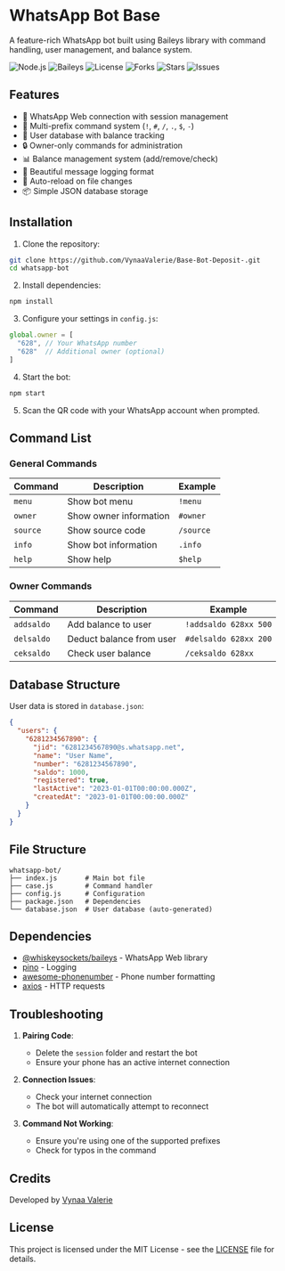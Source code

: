 # WhatsApp Bot Base

A feature-rich WhatsApp bot built using Baileys library with command handling, user management, and balance system.

![Node.js](https://img.shields.io/badge/Node.js-16.x+-green)
![Baileys](https://img.shields.io/badge/Baileys-6.6.0-blue)
![License](https://img.shields.io/badge/License-MIT-yellow)
![Forks](https://img.shields.io/badge/Forks-178-brightgreen)
![Stars](https://img.shields.io/badge/Stars-341-blueviolet)
![Issues](https://img.shields.io/badge/Issues-2-orange)

## Features

- 📱 WhatsApp Web connection with session management
- 💬 Multi-prefix command system (`!`, `#`, `/`, `.`, `$`, `-`)
- 👤 User database with balance tracking
- 🔒 Owner-only commands for administration
- 📊 Balance management system (add/remove/check)
- 📝 Beautiful message logging format
- 🔄 Auto-reload on file changes
- 📦 Simple JSON database storage

## Installation

1. Clone the repository:
```bash
git clone https://github.com/VynaaValerie/Base-Bot-Deposit-.git
cd whatsapp-bot
```

2. Install dependencies:
```bash
npm install
```

3. Configure your settings in `config.js`:
```javascript
global.owner = [
  "628", // Your WhatsApp number
  "628"  // Additional owner (optional)
]
```

4. Start the bot:
```bash
npm start
```

5. Scan the QR code with your WhatsApp account when prompted.

## Command List

### General Commands
| Command   | Description                | Example           |
|-----------|----------------------------|-------------------|
| `menu`    | Show bot menu              | `!menu`           |
| `owner`   | Show owner information     | `#owner`          |
| `source`  | Show source code           | `/source`         |
| `info`    | Show bot information       | `.info`           |
| `help`    | Show help                  | `$help`           |

### Owner Commands
| Command     | Description                      | Example               |
|-------------|----------------------------------|-----------------------|
| `addsaldo`  | Add balance to user              | `!addsaldo 628xx 500` |
| `delsaldo`  | Deduct balance from user         | `#delsaldo 628xx 200` |
| `ceksaldo`  | Check user balance               | `/ceksaldo 628xx`     |

## Database Structure

User data is stored in `database.json`:
```json
{
  "users": {
    "6281234567890": {
      "jid": "6281234567890@s.whatsapp.net",
      "name": "User Name",
      "number": "6281234567890",
      "saldo": 1000,
      "registered": true,
      "lastActive": "2023-01-01T00:00:00.000Z",
      "createdAt": "2023-01-01T00:00:00.000Z"
    }
  }
}
```

## File Structure

```
whatsapp-bot/
├── index.js       # Main bot file
├── case.js        # Command handler
├── config.js      # Configuration
├── package.json   # Dependencies
└── database.json  # User database (auto-generated)
```

## Dependencies

- [@whiskeysockets/baileys](https://github.com/whiskeysockets/Baileys) - WhatsApp Web library
- [pino](https://github.com/pinojs/pino) - Logging
- [awesome-phonenumber](https://github.com/grantila/awesome-phonenumber) - Phone number formatting
- [axios](https://github.com/axios/axios) - HTTP requests

## Troubleshooting

1. **Pairing Code**:
   - Delete the `session` folder and restart the bot
   - Ensure your phone has an active internet connection

2. **Connection Issues**:
   - Check your internet connection
   - The bot will automatically attempt to reconnect

3. **Command Not Working**:
   - Ensure you're using one of the supported prefixes
   - Check for typos in the command

## Credits

Developed by [Vynaa Valerie](https://github.com/VynaaValerie)

## License

This project is licensed under the MIT License - see the [LICENSE](LICENSE) file for details.
